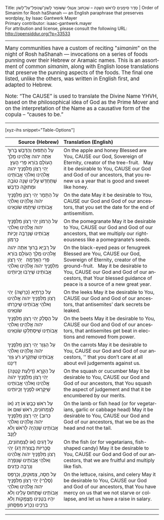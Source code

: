 <html>
<head></head>
<body>
Title: סֵדֶר סִימָנִים לְרֹאשׁ הַשָּׁנָה – שִׁכְתּוּב אַנְגְּלִי שֶׁשּׁוֹמֵר לָשׁוֹן־שֶׁנּוֹפֵל־עַל־לָשׁוֹן | Order of Simanim for Rosh haShanah — an English paraphrase that preserves wordplay, by Isaac Gantwerk Mayer<br />
Primary contributor: isaac-gantwerk.mayer<br />
For attribution and license, please consult the following URL: <a href="http://opensiddur.org/?p=33533">http://opensiddur.org/?p=33533</a>
<p />
<hr />

<div class="english" lang="en" style="font-size: 1.2em;">
Many communities have a custom of reciting "<em>simanim</em>" on the night of Rosh haShanah — invocations on a series of foods punning over their Hebrew or Aramaic names. This is an assortment of common <em>simanim</em>, along with English loose translations that preserve the punning aspects of the foods. The final one listed, unlike the others, was written in English first, and adapted to Hebrew.

Note: “The CAUSE” is used to translate the Divine Name YHVH, based on the philosophical idea of God as the Prime Mover and on the interpretation of the Name as a causative form of the copula – “causes to be.”
</div>

<hr />


[xyz-ihs snippet="Table-Options"]<table style="margin-left: auto; margin-right: auto;" class="draggable">
<thead><tr><th id="x" style="text-align: right;">Source (Hebrew)</th><th style="text-align: left;">Translation (English)</th></tr></thead>
<tbody>
<tr><td style="vertical-align:top;">
<div class="liturgy" lang="he">
<span class="instruction">עַל הַתַּפּוּחַ וְהַדְּבַשׁ</span>
בָּרוּךְ אַתָּה 
יהוה אֱלֹהֵינוּ 
מֶלֶךְ הָעוֹלָם 
בּוֹרֵא פְּרִי הָעֵץ׃ 
&nbsp;
יְהִי רָצוֹן מִלְּפָנֶיךָ 
יהוה אֱלֹהֵינוּ וֵאלֹהֵי אֲבוֹתֵינוּ 
שֶׁתְּחַדֵּשׁ עָלֵינוּ שָׁנָה טוֹבָה וּמְתוּקָה כִּדְבַשׁ׃
</span></div></td>
 
<td style="vertical-align:top;">
<div class="english" lang="en">
<span class="instruction">On the apple and honey</span>
Blessed are You, 
CAUSE our God, 
Sovereign of Eternity, 
creator of the tree-fruit. 
&nbsp;
May it be desirable to You, 
CAUSE our God and God of our ancestors, 
that you renew us a year that is good and sweet like honey.  
</div></td></tr>


<tr><td style="vertical-align:top;">
<div class="liturgy" lang="he">
<span class="instruction">עַל הַתָּמָר</span>
יְהִי רָצוֹן מִלְּפָנֶיךָ 
יהוה אֱלֹהֵינוּ וֵאלֹהֵי אֲבוֹתֵינוּ 
שֶׁיִּתַּמּוּ שׂוֹנְאֵינוּ׃
</span></div></td>
 
<td style="vertical-align:top;">
<div class="english" lang="en">
<span class="instruction">On the date</span>
May it be desirable to You, 
CAUSE our God and God of our ancestors, 
that you set the date for the end of antisemitism.
</div></td></tr>


<tr><td style="vertical-align:top;">
<div class="liturgy" lang="he">
<span class="instruction">עַל הָרִמּוֹן</span>
יְהִי רָצוֹן מִלְּפָנֶיךָ 
יהוה אֱלֹהֵינוּ וֵאלֹהֵי אֲבוֹתֵינוּ 
שֶׁנַּרְבֶּה זְכֻיּוֹת כְּרִמּוֹן׃
</span></div></td>
 
<td style="vertical-align:top;">
<div class="english" lang="en">
<span class="instruction">On the pomegranate</span>
May it be desirable to You, 
CAUSE our God and God of our ancestors, 
that we multiply our righteousness like a pomegranate’s seeds.
</div></td></tr>


<tr><td style="vertical-align:top;">
<div class="liturgy" lang="he">
<span class="instruction">עַל רֻבְּיָא</span>
בָּרוּךְ אַתָּה 
יהוה אֱלֹהֵינוּ 
מֶלֶךְ הָעוֹלָם 
בּוֹרֵא פְּרִי הָאֲדָמָה׃ 
&nbsp;
יְהִי רָצוֹן מִלְּפָנֶיךָ 
יהוה אֱלֹהֵינוּ וֵאלֹהֵי אֲבוֹתֵינוּ 
שֶׁיִּרְבּוּ זְכֻיּוֹתֵינוּ׃
</span></div></td>
 
<td style="vertical-align:top;">
<div class="english" lang="en">
<span class="instruction">On the black-eyed peas or fenugreek</span>
Blessed are You, 
CAUSE our God, 
Sovereign of Eternity, 
creator of the ground-fruit. 
&nbsp;
May it be desirable to You, 
CAUSE our God and God of our ancestors, 
that Your blessed guidance of peace is a source of a new great year.
</div></td></tr>


<tr><td style="vertical-align:top;">
<div class="liturgy" lang="he">
<span class="instruction">עַל כְּרָתַיָּא (כְּרֵשָׁה)</span>
יְהִי רָצוֹן מִלְּפָנֶיךָ 
יהוה אֱלֹהֵינוּ וֵאלֹהֵי אֲבוֹתֵינוּ 
שֶׁיִּכָּרְתוּ שׂוֹנְאֵינוּ׃
</span></div></td>
 
<td style="vertical-align:top;">
<div class="english" lang="en">
<span class="instruction">On the leeks</span>
May it be desirable to You, 
CAUSE our God and God of our ancestors, 
that antisemites’ dark secrets be leaked.
</div></td></tr>


<tr><td style="vertical-align:top;">
<div class="liturgy" lang="he">
<span class="instruction">עַל הַסֶּלֶק</span>
יְהִי רָצוֹן מִלְּפָנֶיךָ 
יהוה אֱלֹהֵינוּ וֵאלֹהֵי אֲבוֹתֵינוּ 
שֶׁיִּסְתַּלְּקוּ שׂוֹנְאֵינוּ׃
</span></div></td>
 
<td style="vertical-align:top;">
<div class="english" lang="en">
<span class="instruction">On the beets</span>
May it be desirable to You, 
CAUSE our God and God of our ancestors, 
that antisemites get beat in elections and removed from power.
</div></td></tr>


<tr><td style="vertical-align:top;">
<div class="liturgy" lang="he">
<span class="instruction">עַל הַגֶּזֶר</span>
יְהִי רָצוֹן מִלְּפָנֶיךָ 
יהוה אֱלֹהֵינוּ וֵאלֹהֵי אֲבוֹתֵינוּ 
שֶׁתִּקְרַע רֹעַ גְּזַר דִּינֵנוּ׃
</span></div></td>
 
<td style="vertical-align:top;">
<div class="english" lang="en">
<span class="instruction">On the carrots</span>
May it be desirable to You, 
CAUSE our God and God of our ancestors, ''
that you don’t care at all about evil judgements against us.
</div></td></tr>


<tr><td style="vertical-align:top;">
<div class="liturgy" lang="he">
<span class="instruction">עַל הַקָּרָא (דְּלַעַת קְטַנָּה)</span>
יְהִי רָצוֹן מִלְּפָנֶיךָ 
יהוה אֱלֹהֵינוּ וֵאלֹהֵי אֲבוֹתֵינוּ 
שֶׁיִּקָּרְאוּ לְפָנֶיךָ זְכֻיּוֹתֵינוּ׃
</span></div></td>
 
<td style="vertical-align:top;">
<div class="english" lang="en">
<span class="instruction">On the squash or cucumber</span>
May it be desirable to You, 
CAUSE our God and God of our ancestors, 
that You squash the aspect of judgement and that it be encumbered by our merits.
</div></td></tr>


<tr><td style="vertical-align:top;">
<div class="liturgy" lang="he">
<span class="instruction">עַל רֹאשׁ כֶּבֶשׂ אוֹ דָּג (אוֹ לַצִּמְחוֹנִים, רֹאשׁ שׁוּם אוֹ כְּרוּב)</span>
יְהִי רָצוֹן מִלְּפָנֶיךָ 
יהוה אֱלֹהֵינוּ וֵאלֹהֵי אֲבוֹתֵינוּ 
שֶׁנִּהְיֶה לָרֹאשׁ וְלֹא לְזָנָב׃
</span></div></td>
 
<td style="vertical-align:top;">
<div class="english" lang="en">
<span class="instruction">On the lamb or fish head (or for vegetarians, garlic or cabbage head)</span>
May it be desirable to You, 
CAUSE our God and God of our ancestors, 
that we be as the head and not the tail.
</div></td></tr>


<tr><td style="vertical-align:top;">
<div class="liturgy" lang="he">
<span class="instruction">עַל דָּגִים (אוֹ לַצִּמְחוֹנִים, סֻכָּרִיּוֹת בְּצוּרַת דָּג)</span>
יְהִי רָצוֹן מִלְּפָנֶיךָ 
יהוה אֱלֹהֵינוּ וֵאלֹהֵי אֲבוֹתֵינוּ 
שֶׁנִּפְרֶה וְנִרְבֶּה כַּדָּגִים׃
</span></div></td>
 
<td style="vertical-align:top;">
<div class="english" lang="en">
<span class="instruction">On the fish (or for vegetarians, fish-shaped candy)</span>
May it be desirable to You, 
CAUSE our God and God of our ancestors, 
that we are fruitful and multiply like fish.
</div></td></tr>


<tr><td style="vertical-align:top;">
<div class="liturgy" lang="he">
<span class="instruction">עַל חָסָה, צִמּוּקִים, וְכַרְפַּס (סֶלֶרִי)</span>
יְהִי רָצוֹן מִלְּפָנֶיךָ 
יהוה אֱלֹהֵינוּ וֵאלֹהֵי אֲבוֹתֵינוּ 
שֶׁתָּחוּס עָלֵינוּ 
וְלֹא יִהְיוּ בִּטְנֵינוּ מְצֻמָּקוֹת 
וְלֹא בִּרְכֵּינוּ נִכְרַע מִפִּסָּחוֹן׃
</span></div></td>
 
<td style="vertical-align:top;">
<div class="english" lang="en">
<span class="instruction">On the lettuce, raisins, and celery</span>
May it be desirable to You, 
CAUSE our God and God of our ancestors, 
that You have mercy on us 
that we not starve or collapse, 
and let us have a raise in salary. 
</div></td></tr>
</tbody></table>

<hr />

&nbsp;
</body>
</html>